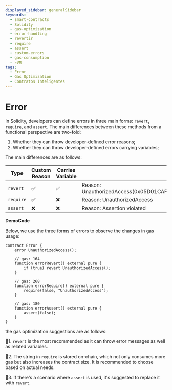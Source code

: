 ```yaml
---
displayed_sidebar: generalSidebar
keywords:
  - smart-contracts
  - Solidity
  - gas-optimization
  - error-handling
  - revertir
  - require
  - assert
  - custom-errors
  - gas-consumption
  - EVM
tags:
  - Error
  - Gas Optimization
  - Contratos Inteligentes
---
```


# Error

In Solidity, developers can define errors in three main forms: `revert`, `require`, and `assert`. The main differences between these methods from a functional perspective are two-fold:

1. Whether they can throw developer-defined error reasons;
2. Whether they can throw developer-defined errors carrying variables;

The main differences are as follows:

| Type      | Custom Reason | Carries Variable | Example                                                                                                   |
| --------- | ------------- | ---------------- | --------------------------------------------------------------------------------------------------------- |
| `revert`  | ✅             | ✅                | Reason: UnauthorizedAccess(0x05D01CAF54524A610CCF187082201120757f7AE5) |
| `require` | ✅             | ❌                | Reason: UnauthorizedAccess                                                                |
| `assert`  | ❌             | ❌                | Reason: Assertion violated                                                                |

**DemoCode**

Below, we use the three forms of errors to observe the changes in gas usage:

```solidity
contract Error {
    error UnauthorizedAccess();

    // gas: 164
    function errorRevert() external pure {
        if (true) revert UnauthorizedAccess();
    }

    // gas: 268
    function errorRequire() external pure {
        require(false, "UnauthorizedAccess");
    }

    // gas: 180
    function errorAssert() external pure {
        assert(false);
    }
}
```

the gas optimization suggestions are as follows:

🌟1. `revert` is the most recommended as it can throw error messages as well as related variables.

🌟2. The string in `require` is stored on-chain, which not only consumes more gas but also increases the contract size. It is recommended to choose based on actual needs.

🌟3. If there's a scenario where `assert` is used, it's suggested to replace it with `revert`.
